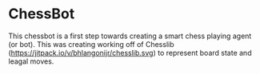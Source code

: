 # ChessBot
This chessbot is a first step towards creating a smart chess playing agent (or bot). This was creating working off of Chesslib (https://jitpack.io/v/bhlangonijr/chesslib.svg) to represent board state and leagal moves.



